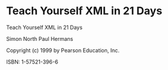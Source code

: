 # Teach Yourself XML in 21 Days

Teach Yourself XML in 21 Days

Simon North
Paul Hermans

Copyright (c) 1999 by Pearson Education, Inc.

ISBN: 1-57521-396-6